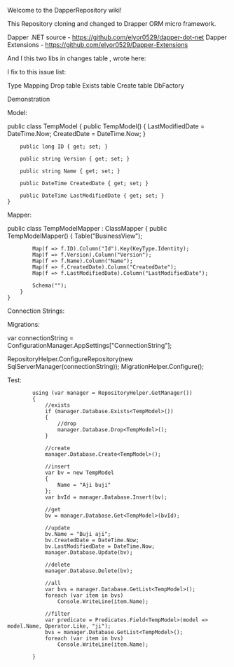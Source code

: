 Welcome to the DapperRepository wiki!

This Repository cloning and changed to Drapper ORM micro framework.

Dapper .NET source - https://github.com/elyor0529/dapper-dot-net
Dapper Extensions - https://github.com/elyor0529/Dapper-Extensions

And I this two libs in changes table , wrote here:

I fix to this issue list:

 Type Mapping
 Drop table
 Exists table
 Create table
 DbFactory


Demonstration

Model:

 public class TempModel
    {
        public TempModel()
        {
            LastModifiedDate = DateTime.Now;
            CreatedDate = DateTime.Now;
        }

        public long ID { get; set; }

        public string Version { get; set; }

        public string Name { get; set; }

        public DateTime CreatedDate { get; set; }

        public DateTime LastModifiedDate { get; set; }
    }


Mapper:

  public class TempModelMapper : ClassMapper<TempModel>
    {
        public TempModelMapper()
        {
            Table("BusinessView");

            Map(f => f.ID).Column("Id").Key(KeyType.Identity);
            Map(f => f.Version).Column("Version");
            Map(f => f.Name).Column("Name");
            Map(f => f.CreatedDate).Column("CreatedDate");
            Map(f => f.LastModifiedDate).Column("LastModifiedDate");

            Schema("");
        }
    }

Connection Strings:

 <appSettings>
    <add key="ConnectionString" value="Data Source=localhost;Initial Catalog=TempDb;User Id=sa;Password=web@1234"/>
  </appSettings>

Migrations:

 var connectionString = ConfigurationManager.AppSettings["ConnectionString"];

   RepositoryHelper.ConfigureRepository(new SqlServerManager(connectionString));
   MigrationHelper.Configure<TempModel>();

Test:


            using (var manager = RepositoryHelper.GetManager())
            {
                //exists
                if (manager.Database.Exists<TempModel>())
                {
                    //drop                    
                    manager.Database.Drop<TempModel>();
                }

                //create
                manager.Database.Create<TempModel>();

                //insert
                var bv = new TempModel
                {
                    Name = "Aji buji"
                };
                var bvId = manager.Database.Insert(bv);

                //get
                bv = manager.Database.Get<TempModel>(bvId);

                //update
                bv.Name = "Buji aji";
                bv.CreatedDate = DateTime.Now;
                bv.LastModifiedDate = DateTime.Now;
                manager.Database.Update(bv);

                //delete
                manager.Database.Delete(bv);

                //all 
                var bvs = manager.Database.GetList<TempModel>();
                foreach (var item in bvs)
                    Console.WriteLine(item.Name);

                //filter
                var predicate = Predicates.Field<TempModel>(model => model.Name, Operator.Like, "ji");
                bvs = manager.Database.GetList<TempModel>();
                foreach (var item in bvs)
                    Console.WriteLine(item.Name);

            }
